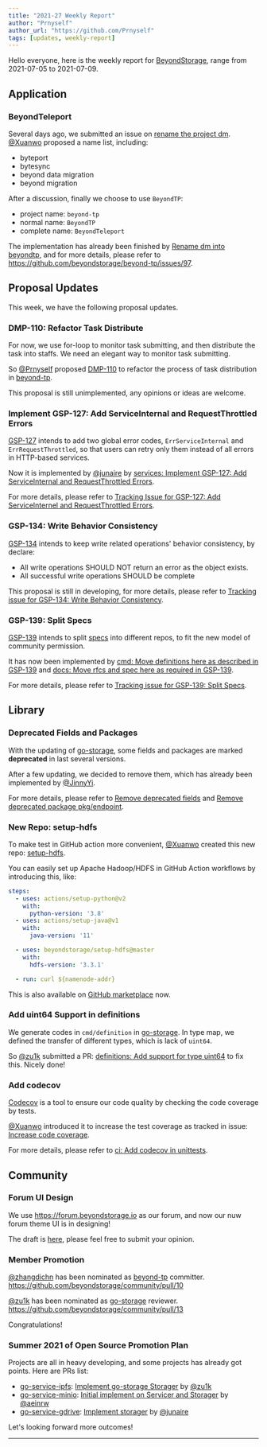 ```yaml
---
title: "2021-27 Weekly Report"
author: "Prnyself"
author_url: "https://github.com/Prnyself"
tags: [updates, weekly-report]
---
```


Hello everyone, here is the weekly report for [BeyondStorage], range from 2021-07-05 to 2021-07-09.

## Application

### BeyondTeleport

Several days ago, we submitted an issue on [rename the project dm](https://github.com/beyondstorage/beyond-tp/issues/97).
[@Xuanwo] proposed a name list, including:

- byteport
- bytesync
- beyond data migration
- beyond migration

After a discussion, finally we choose to use `BeyondTP`:

- project name: `beyond-tp`
- normal name: `BeyondTP`
- complete name: `BeyondTeleport`

The implementation has already been finished by [Rename dm into beyondtp](https://github.com/beyondstorage/beyond-tp/pull/116),
and for more details, please refer to <https://github.com/beyondstorage/beyond-tp/issues/97>.

## Proposal Updates

This week, we have the following proposal updates.

### DMP-110: Refactor Task Distribute

For now, we use for-loop to monitor task submitting, and then distribute the task into staffs. We need an elegant way to monitor task submitting.

So [@Prnyself] proposed [DMP-110](https://github.com/beyondstorage/dm/pull/110) to refactor the process of task distribution in [beyond-tp].

This proposal is still unimplemented, any opinions or ideas are welcome.

### Implement GSP-127: Add ServiceInternal and RequestThrottled Errors

[GSP-127](https://github.com/beyondstorage/go-storage/blob/master/docs/rfcs/127-add-serviceinternel-and-requestthrottled-errors.md)
intends to add two global error codes, `ErrServiceInternal` and `ErrRequestThrottled`, 
so that users can retry only them instead of all errors in HTTP-based services.

Now it is implemented by [@junaire] by [services: Implement GSP-127: Add ServiceInternal and RequestThrottled Errors](https://github.com/beyondstorage/go-storage/pull/616).

For more details, please refer to [Tracking Issue for GSP-127: Add ServiceInternel and RequestThrottled Errors](https://github.com/beyondstorage/go-storage/issues/612).

### GSP-134: Write Behavior Consistency

[GSP-134](https://github.com/beyondstorage/go-storage/blob/master/docs/rfcs/134-write-behavior-consistency.md)
intends to keep write related operations' behavior consistency, by declare:

- All write operations SHOULD NOT return an error as the object exists.
- All successful write operations SHOULD be complete

This proposal is still in developing, for more details, please refer to [Tracking issue for GSP-134: Write Behavior Consistency](https://github.com/beyondstorage/go-storage/issues/624).

### GSP-139: Split Specs

[GSP-139](https://github.com/beyondstorage/go-storage/blob/master/docs/rfcs/139-split-specs.md)
intends to split [specs](https://github.com/beyondstorage/specs) into different repos, to fit the new model of community permission.

It has now been implemented by [cmd: Move definitions here as described in GSP-139](https://github.com/beyondstorage/go-storage/pull/652) and 
[docs: Move rfcs and spec here as required in GSP-139](https://github.com/beyondstorage/go-storage/pull/628).

For more details, please refer to [Tracking issue for GSP-139: Split Specs](https://github.com/beyondstorage/go-storage/issues/627).

## Library

### Deprecated Fields and Packages

With the updating of [go-storage], some fields and packages are marked **deprecated** in last several versions.

After a few updating, we decided to remove them, which has already been implemented by [@JinnyYi].

For more details, please refer to [Remove deprecated fields](https://github.com/beyondstorage/go-storage/pull/619) 
and [Remove deprecated package pkg/endpoint](https://github.com/beyondstorage/go-storage/pull/621).

### New Repo: setup-hdfs

To make test in GitHub action more convenient, [@Xuanwo] created this new repo: [setup-hdfs](https://github.com/beyondstorage/setup-hdfs).

You can easily set up Apache Hadoop/HDFS in GitHub Action workflows by introducing this, like:

```yaml
steps:
  - uses: actions/setup-python@v2
    with:
      python-version: '3.8'
  - uses: actions/setup-java@v1
    with:
      java-version: '11'

  - uses: beyondstorage/setup-hdfs@master
    with:
      hdfs-version: '3.3.1'

  - run: curl ${namenode-addr}
```

This is also available on [GitHub marketplace](https://github.com/marketplace/actions/setup-apache-hdfs) now.

### Add uint64 Support in definitions

We generate codes in `cmd/definition` in [go-storage]. In type map, we defined the transfer of different types,
which is lack of `uint64`.

So [@zu1k] submitted a PR: [definitions: Add support for type uint64](https://github.com/beyondstorage/go-storage/pull/615)
to fix this. Nicely done!

### Add codecov

[Codecov](https://codecov.io) is a tool to ensure our code quality by checking the code coverage by tests.
 
[@Xuanwo] introduced it to increase the test coverage as tracked in issue: [Increase code coverage](https://github.com/beyondstorage/go-storage/issues/620).

For more details, please refer to [ci: Add codecov in unittests](https://github.com/beyondstorage/go-storage/pull/622).

## Community

### Forum UI Design

We use <https://forum.beyondstorage.io> as our forum, and now our nuw forum theme UI is in designing!

The draft is [here](https://www.figma.com/file/AqHxMvbAccGQM5NtvQEGCn/BeyondStorage.io?node-id=23%3A0),
please feel free to submit your opinion.

### Member Promotion

[@zhangdichn] has been nominated as [beyond-tp] committer. <https://github.com/beyondstorage/community/pull/10>

[@zu1k] has been nominated as [go-storage] reviewer. <https://github.com/beyondstorage/community/pull/13>

Congratulations!

### Summer 2021 of Open Source Promotion Plan

Projects are all in heavy developing, and some projects has already got points. Here are PRs list:

- [go-service-ipfs]: [Implement go-storage Storager](https://github.com/beyondstorage/go-service-ipfs/pull/3) by [@zu1k]
- [go-service-minio]: [Initial implement on Servicer and Storager](https://github.com/beyondstorage/go-service-minio/pull/6) by [@aeinrw]
- [go-service-gdrive]: [Implement storager](https://github.com/beyondstorage/go-service-gdrive/pull/5) by [@junaire]

Let's looking forward more outcomes!

---

[BeyondStorage]: https://beyondstorage.io

[beyond-tp]: https://github.com/beyondstorage/beyond-tp

[go-storage]: https://github.com/beyondstorage/go-storage

[go-service-ipfs]: https://github.com/beyondstorage/go-service-ipfs

[go-service-minio]: https://github.com/beyondstorage/go-service-minio

[go-service-gdrive]: https://github.com/beyondstorage/go-service-gdrive

[@JinnyYi]: https://github.com/JinnyYi

[@Prnyself]: https://github.com/Prnyself

[@Xuanwo]: https://github.com/Xuanwo

[@xxchan]: https://github.com/xxchan

[@zhangdichn]: https://github.com/zhandichn

[@zu1k]: https://github.com/zu1k

[@aeinrw]: https://github.com/aeinrw

[@junaire]: https://github.com/junaire